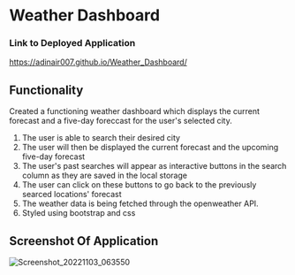 # Weather Dashboard

### Link to Deployed Application
https://adinair007.github.io/Weather_Dashboard/

## Functionality
Created a functioning weather dashboard which displays the current forecast and a five-day foreccast for the user's selected city.
1. The user is able to search their desired city 
2. The user will then be displayed the current forecast and the upcoming five-day forecast
3. The user's past searches will appear as interactive buttons in the search column as they are saved in the local storage
4. The user can click on these buttons to go back to the previously searced locations' forecast
5. The weather data is being fetched through the openweather API.
6. Styled using bootstrap and css

## Screenshot Of Application 

![Screenshot_20221103_063550](https://user-images.githubusercontent.com/112667543/199875490-628445c5-0fdb-4d52-9296-84368066f1f0.png)
